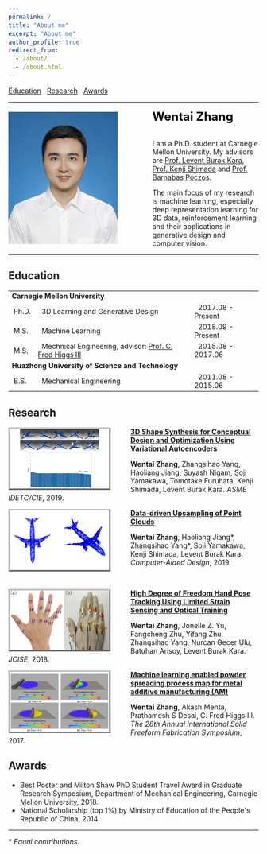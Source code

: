 ```yaml
---
permalink: /
title: "About me"
excerpt: "About me"
author_profile: true
redirect_from: 
  - /about/
  - /about.html
---
```

<!-- inpage jump -->
[Education](#education) &nbsp;&nbsp;[Research](#research) &nbsp;&nbsp;[Awards](#awards) 
<hr/>
<!-- about me -->
<div>
<img align="left" img width="220" src="./images/standard.jpg" style="margin-top:5px; margin-right:70px"> 
<span style="color: black; font-weight: bold"> <font size="+2">Wentai Zhang</font></span><br> 
<br>
<p>I am a Ph.D. student at Carnegie Mellon University. My advisors are <a href="http://vdel.me.cmu.edu/" target="_blank">Prof. Levent Burak Kara</a>, <a href="http://www.andrew.cmu.edu/user/shimada/" target="_blank">Prof. Kenji Shimada</a> and <a href="http://www.cs.cmu.edu/~bapoczos/" target="_blank">Prof. Barnabas Poczos</a>.</p>
<p>The main focus of my research is machine learning, especially deep representation learning for 3D data, reinforcement learning and their applications in generative design and computer vision.</p>
</div>
<hr>
<!-- Education -->
<div>
<span id="education"></span>

<h2>Education</h2>

<table>
<tbody>
<tr>
<td colspan="3"><b>Carnegie Mellon University</b></td>
</tr>
<tr>
<td>&nbsp;Ph.D.</td>
<td>&nbsp; 3D Learning and Generative Design</td>
<td>&nbsp;   2017.08 - Present</td>
</tr>
<tr>
<td>&nbsp;M.S.</td>
<td>&nbsp; Machine Learning</td>
<td>&nbsp;   2018.09 - Present</td>
</tr>
<tr>
<td>&nbsp;M.S.</td>
<td>&nbsp; Mechnical Engineering, advisor: <a href="https://mech.rice.edu/users/higgs" target="_blank">Prof. C. Fred Higgs III</a></td>
<td>&nbsp;   2015.08 - 2017.06</td>
</tr>
<tr>
<td colspan="3"><b>Huazhong University of Science and Technology</b></td>
</tr>
<tr>
<td>&nbsp;B.S.</td>
<td>&nbsp; Mechanical Engineering</td>
<td>&nbsp;   2011.08 - 2015.06</td>
</tr>
</tbody>
</table>

</div>
<!-- Research -->
<div>
<span id="research"></span>
<h2>Research</h2>

<div>
<img align="left" img width="200" src="./images/2019fundesign.png" style="border:3px outset silver;  margin-right:40px"> 

<span style="color: black; font-weight: bold"> <a href="./publications/2019fundesign.html">3D Shape Synthesis for Conceptual Design and Optimization Using Variational Autoencoders</a></span><br>
<p><strong>Wentai Zhang</strong>, Zhangsihao Yang, Haoliang Jiang, Suyash Nigam, Soji Yamakawa, Tomotake Furuhata, Kenji Shimada, Levent Burak Kara. <em>ASME IDETC/CIE</em>, 2019.</p>
</div>

<div>
<img align="left" img width="200" src="./images/2019point.png" style="border:3px outset silver;  margin-right:40px"> 

<span style="color: black; font-weight: bold"> <a href="./publications/2019pointcloud.html">Data-driven Upsampling of Point Clouds</a></span><br>
<p><strong>Wentai Zhang</strong>, Haoliang Jiang*, Zhangsihao Yang*, Soji Yamakawa, Kenji Shimada, Levent Burak Kara.  <em>Computer-Aided Design</em>, 2019.</p>
<br>
</div>

<div>
<img align="left" img width="200" src="./images/2019glove.png" style="border:3px outset silver;  margin-right:40px"> 

<span style="color: black; font-weight: bold"> <a href="./publications/2019glove.html">High Degree of Freedom Hand Pose Tracking Using Limited Strain Sensing and Optical Training</a></span><br>
<p><strong>Wentai Zhang</strong>, Jonelle Z. Yu, Fangcheng Zhu, Yifang Zhu, Zhangsihao Yang, Nurcan Gecer Ulu, Batuhan Arisoy, Levent Burak Kara.  <em>JCISE</em>, 2018.</p>
</div>

<div>
<img align="left" img width="200" src="./images/2017am.png" style="border:3px outset silver;  margin-right:40px"> 

<span style="color: black; font-weight: bold"> <a href="./publications/2017am.html">Machine learning enabled powder spreading process map for metal additive manufacturing (AM)</a></span><br>
<p><strong>Wentai Zhang</strong>, Akash Mehta, Prathamesh S Desai, C. Fred Higgs III.  <em>The 28th Annual International Solid Freeform Fabrication Symposium</em>, 2017.</p>
</div>



</div>

<!-- Awards -->
<div>
<span id="awards"></span>
<h2>Awards</h2>
<ul>
  <li>Best Poster and Milton Shaw PhD Student Travel Award in Graduate Research Symposium, Department of Mechanical Engineering, Carnegie Mellon University, 2018.</li>
  <li>National Scholarship (top 1%) by Ministry of Education of the People's Republic of China, 2014.</li>
</ul>
</div>



<hr/>
<p>* <em>Equal contributions.</em></p>
